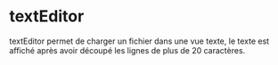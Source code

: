 # textEditor
textEditor permet de charger un fichier dans une vue texte, le texte est affiché après avoir découpé les lignes de plus de 20 caractères.
